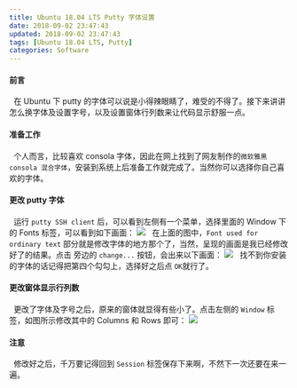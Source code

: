 ```yaml
---
title: Ubuntu 18.04 LTS Putty 字体设置
date: 2018-09-02 23:47:43
updated: 2018-09-02 23:47:43
tags: [Ubuntu 18.04 LTS, Putty]
categories: Software
---
```


#### 前言
&nbsp;&nbsp;在 Ubuntu 下 putty 的字体可以说是小得辣眼睛了，难受的不得了。接下来讲讲怎么换字体及设置字号，以及设置窗体行列数来让代码显示舒服一点。

#### 准备工作
&nbsp;&nbsp;个人而言，比较喜欢 consola 字体，因此在网上找到了网友制作的`微软雅黑 consola 混合字体`，安装到系统上后准备工作就完成了。当然你可以选择你自己喜欢的字体。

#### 更改 putty 字体
&nbsp;&nbsp;运行 `putty SSH client` 后，可以看到左侧有一个菜单，选择里面的 Window 下 的 Fonts 标签，可以看到如下画面：
![](https://s1.ax1x.com/2018/09/03/PzFxYQ.png)
&nbsp;&nbsp;在上面的图中，`Font used for ordinary text` 部分就是修改字体的地方那个了，当然，呈现的画面是我已经修改好了的结果。点击 旁边的 `change...` 按钮，会出来以下画面：
![](https://s1.ax1x.com/2018/09/03/PzFzWj.png)
&nbsp;&nbsp;找不到你安装的字体的话记得把第四个勾勾上，选择好之后点 `OK`就行了。

#### 更改窗体显示行列数
&nbsp;&nbsp;更改了字体及字号之后，原来的窗体就显得有些小了。点击左侧的 `Window` 标签，如图所示修改其中的 Columns 和 Rows 即可：
![](https://s1.ax1x.com/2018/09/03/PzFvFg.png)

#### 注意
&nbsp;&nbsp;修改好之后，千万要记得回到 `Session` 标签保存下来啊，不然下一次还要在来一遍。
